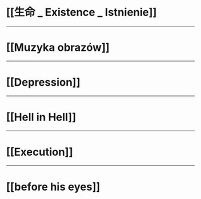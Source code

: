 # [[生命 _ Existence _ Istnienie]]

---
# [[Muzyka obrazów]]

---
# [[Depression]]

---
# [[Hell in Hell]]

---
# [[Execution]]

---
# [[before his eyes]]